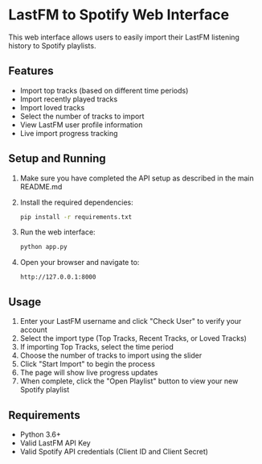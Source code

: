 # LastFM to Spotify Web Interface

This web interface allows users to easily import their LastFM listening history to Spotify playlists.

## Features

- Import top tracks (based on different time periods)
- Import recently played tracks
- Import loved tracks
- Select the number of tracks to import
- View LastFM user profile information
- Live import progress tracking

## Setup and Running

1. Make sure you have completed the API setup as described in the main README.md
2. Install the required dependencies:
   ```bash
   pip install -r requirements.txt
   ```

3. Run the web interface:
   ```bash
   python app.py
   ```

4. Open your browser and navigate to:
   ```
   http://127.0.0.1:8000
   ```

## Usage

1. Enter your LastFM username and click "Check User" to verify your account
2. Select the import type (Top Tracks, Recent Tracks, or Loved Tracks)
3. If importing Top Tracks, select the time period
4. Choose the number of tracks to import using the slider
5. Click "Start Import" to begin the process
6. The page will show live progress updates
7. When complete, click the "Open Playlist" button to view your new Spotify playlist

## Requirements

- Python 3.6+
- Valid LastFM API Key
- Valid Spotify API credentials (Client ID and Client Secret) 
